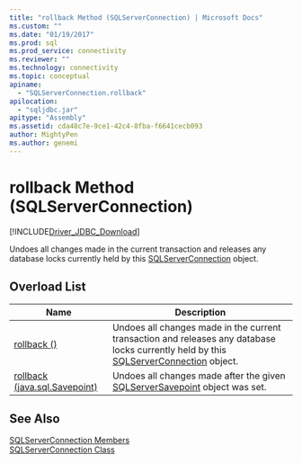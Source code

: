 ```yaml
---
title: "rollback Method (SQLServerConnection) | Microsoft Docs"
ms.custom: ""
ms.date: "01/19/2017"
ms.prod: sql
ms.prod_service: connectivity
ms.reviewer: ""
ms.technology: connectivity
ms.topic: conceptual
apiname: 
  - "SQLServerConnection.rollback"
apilocation: 
  - "sqljdbc.jar"
apitype: "Assembly"
ms.assetid: cda48c7e-9ce1-42c4-8fba-f6641cecb093
author: MightyPen
ms.author: genemi
---
```

# rollback Method (SQLServerConnection)
[!INCLUDE[Driver_JDBC_Download](../../../includes/driver_jdbc_download.md)]

  Undoes all changes made in the current transaction and releases any database locks currently held by this [SQLServerConnection](../../../connect/jdbc/reference/sqlserverconnection-class.md) object.  
  
## Overload List  
  
|Name|Description|  
|----------|-----------------|  
|[rollback ()](../../../connect/jdbc/reference/rollback-method.md)|Undoes all changes made in the current transaction and releases any database locks currently held by this [SQLServerConnection](../../../connect/jdbc/reference/sqlserverconnection-class.md) object.|  
|[rollback (java.sql.Savepoint)](../../../connect/jdbc/reference/rollback-method-java-sql-savepoint.md)|Undoes all changes made after the given [SQLServerSavepoint](../../../connect/jdbc/reference/sqlserversavepoint-class.md) object was set.|  
  
## See Also  
 [SQLServerConnection Members](../../../connect/jdbc/reference/sqlserverconnection-members.md)   
 [SQLServerConnection Class](../../../connect/jdbc/reference/sqlserverconnection-class.md)  
  
  
